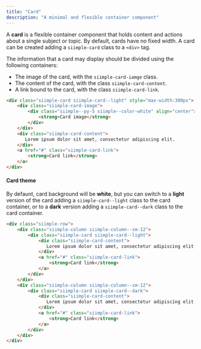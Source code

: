 ```yaml
---
title: "Card"
description: "A minimal and flexible container component"
--- 
```


<style>
.siimple-card {
    margin-bottom: 0px!important;
}
</style>

A **card** is a flexible container component that holds content and actions about a single subject or topic. By default, cards have no fixed width. A card can be created adding a `siimple-card` class to a `<div>` tag.

The information that a card may display should be divided using the following containers:

- The image of the card, with the `siimple-card-iamge` class.
- The content of the card, with the class `siimple-card-content`.
- A link bound to the card, with the class `siimple-card-link`.

```html preview="true"
<div class="siimple-card siimple-card--light" style="max-width:300px">
    <div class="siimple-card-image">
        <div class="siimple--py-5 siimple--color-white" align="center">
            <strong>Card image</strong>
        </div>
    </div>
    <div class="siimple-card-content">
       Lorem ipsum dolor sit amet, consectetur adipiscing elit. 
    </div>
    <a href="#" class="siimple-card-link">
        <strong>Card link</strong>
    </a>
</div>
```


#### Card theme

By defaunt, card background will be **white**, but you can switch to a **light** version of the card adding a `siimple-card--light` class to the card container, or to a **dark** version adding a `siimple-card--dark` class to the card container.

```html preview="true"
<div class="siimple-row">
    <div class="siimple-column siimple-column--sm-12">
        <div class="siimple-card siimple-card--light">
            <div class="siimple-card-content">
               Lorem ipsum dolor sit amet, consectetur adipiscing elit. 
            </div>
            <a href="#" class="siimple-card-link">
                <strong>Card link</strong>
            </a>
        </div>
    </div>
    <div class="siimple-column siimple-column--sm-12">
        <div class="siimple-card siimple-card--dark">
            <div class="siimple-card-content">
               Lorem ipsum dolor sit amet, consectetur adipiscing elit. 
            </div>
            <a href="#" class="siimple-card-link">
                <strong>Card link</strong>
            </a>
        </div>
    </div>
</div>
```




